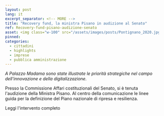 ```yaml
---
layout: post
lang: it
excerpt_separator: <!-- MORE -->
title: "Recovery fund, la ministra Pisano in audizione al Senato"
ref: Recovery-fund-pisano-audizione-senato
asset: <img class="w-100" src="/assets/images/posts/Pontignano_2020.jpg" alt="Ministra Pisano Audizione Senato Recovery Fund"/>
pinned:
categories:
  - cittadini
  - highlights
  - imprese
  - pubblica amministrazione
---
```


_A Palazzo Madama sono state illustrate le priorità strategiche nel campo dell'innovazione e della digitalizzazione._

<!-- MORE -->

Presso la Commissione Affari costituzionali del Senato, si è tenuta l'audizione della Ministra Pisano. Al centro della comunicazione le linee guida per la definizione del Piano nazionale di ripresa e resilienza.


Leggi l'intervento completo
